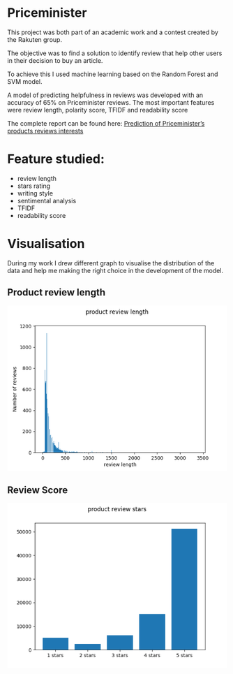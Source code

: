 # Priceminister

This project was both part of an academic work and a contest created by the Rakuten group. 

The objective was to find a solution to identify review that help other users in their decision to buy an article. 

To achieve this I used machine learning based on the Random Forest and SVM model. 

A model of predicting helpfulness in reviews was developed with an accuracy of 65% on Priceminister reviews.  The most important features were review length, polarity score, TFIDF and readability score


The complete report can be found here: [Prediction of Priceminister’s products reviews interests
](https://docs.google.com/document/d/1MS4UHWWJRV9iaQEoLmjyK4l8xzJtEOO_iKJbzI3YfQQ/edit?usp=sharing)

# Feature studied:
- review length 
- stars rating
- writing style
- sentimental analysis
- TFIDF 
- readability score


# Visualisation

During my work I drew different graph to visualise the distribution of the data and help me making the right choice in the development of the model.

## Product review length
 ![alt text](https://github.com/AllanElleuch/Priceminister/blob/master/fig/product_review_length.png "Logo Title Text 1")


## Review Score
 ![alt text](https://github.com/AllanElleuch/Priceminister/blob/master/fig/product_review_score.png "Logo Title Text 1")


